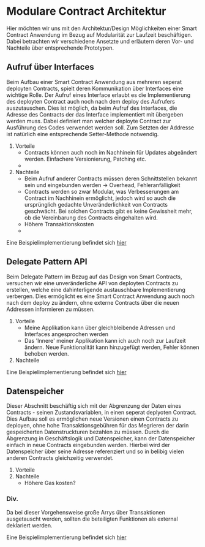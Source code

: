 # Modulare Contract Architektur

Hier möchten wir uns mit den Architektur/Design Möglichkeiten einer Smart Contract Anwendung im Bezug auf Modularität zur Laufzeit beschäftigen.
Dabei betrachten wir verschiedene Ansetzte und erläutern deren Vor- und Nachteile über entsprechende Prototypen.

## Aufruf über Interfaces
Beim Aufbau einer Smart Contract Anwendung aus mehreren seperat deployten Contracts, spielt deren Kommunikation über Interfaces eine wichtige Rolle.
Der Aufruf eines Interface erlaubt es die Implementierung des deployten Contract auch noch nach dem deploy des Aufrufers auszutauschen. Dies ist möglich,
da beim Aufruf des Interfaces, die Adresse des Contracts der das Interface implementiert mit übergeben werden muss. Dabei definiert man welcher deployte Contract
zur Ausführung des Codes verwendet werden soll. Zum Setzten der Addresse ist natürlich eine entsprechende Setter-Methode notwendig.

1. Vorteile
	- Contracts können auch noch im Nachhinein für Updates abgeändert werden. Einfachere Versionierung, Patching etc.
	- 
2. Nachteile
	- Beim Aufruf anderer Contracts müssen deren Schnittstellen bekannt sein und eingebunden werden -> Overhead, Fehleranfälligkeit
	- Contracts werden so zwar Modular, was Verbesserungen am Contract im Nachhinein ermöglicht, jedoch wird so auch die ursprünglich gedachte Unveränderlichkeit von Contracts geschwächt. Bei solchen Contracts gibt es keine Gewissheit mehr, ob die Vereinbarung des Contracts eingehalten wird.
	- Höhere Transaktionskosten
	-
Eine Beispielimplementierung befindet sich [hier](../contracts/Modular_Contracts/Delegate_Example)

## Delegate Pattern API
Beim Delegate Pattern im Bezug auf das Design von Smart Contracts, versuchen wir eine unveränderliche API von deployten Contracts zu erstellen,
welche eine dahinterligende austauschbare Implementierung verbergen. Dies ermöglicht es eine Smart Contract Anwendung auch noch nach dem deploy zu ändern,
ohne externe Contracts über die neuen Addressen informieren zu müssen. 

1. Vorteile
	- Meine Applikation kann über gleichbleibende Adressen und Interfaces angesprochen werden
	- Das 'Innere' meiner Applikation kann ich auch noch zur Laufzeit ändern. Neue Funktionalität kann hinzugefügt werden, Fehler können behoben werden.
2. Nachteile

Eine Beispielimplementierung befindet sich [hier](../contracts/Modular_Contracts/Delegate_API_Example)

## Datenspeicher
Dieser Abschnitt beschäftig sich mit der Abgrenzung der Daten eines Contracts - seinen Zustandsvariablen, in einen seperat deplyoten Contract.
Dies Aufbau soll es ermöglichen neue Versionen einen Contracts zu deployen, ohne hohe Transaktionsgebühren für das Megrieren der darin gespeicherten Datenstruckturen bezahlen zu müssen.
Durch die Abgrenzung in Geschäftslogik und Datenspeicher, kann der Datenspeicher einfach in neue Contracts eingebunden werden. 
Hierbei wird der Datenspeicher über seine Adresse referenziert und so in belibig vielen anderen Contracts gleichzeitig verwendet.

1. Vorteile
2. Nachteile
	- Höhere Gas kosten?
	
### Div.
Da bei dieser Vorgehensweise große Arrys über Transaktionen ausgetauscht werden, sollten die beteiligten Funktionen als external deklariert werden.

	

Eine Beispielimplementierung befindet sich [hier](../contracts/Modular_Contracts/Daten_Contract_Example)
